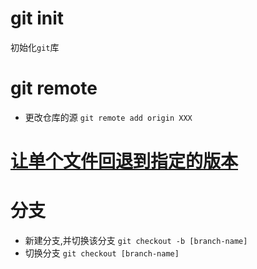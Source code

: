 # git init

初始化`git`库

# git remote



- 更改仓库的源  `git remote add origin XXX`

# [让单个文件回退到指定的版本](http://blog.csdn.net/ikscher/article/details/43851643)



#  分支

- 新建分支,并切换该分支 `git checkout -b [branch-name]`
- 切换分支 `git checkout [branch-name]`